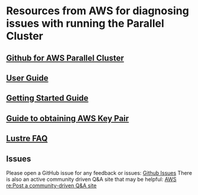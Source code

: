 # Resources from AWS for diagnosing issues with running the Parallel Cluster

## <a href="https://github.com/aws/aws-parallelcluster">Github for AWS Parallel Cluster</a>

## <a href="https://docs.aws.amazon.com/parallelcluster/latest/ug/what-is-aws-parallelcluster.html">User Guide</a>

## <a href="https://docs.aws.amazon.com/parallelcluster/latest/ug/getting_started.html">Getting Started Guide</a>

## <a href="https://docs.aws.amazon.com/AWSEC2/latest/UserGuide/ec2-key-pairs.html">Guide to obtaining AWS Key Pair</a>

## <a href="https://aws.amazon.com/fsx/lustre/faqs/">Lustre FAQ</a>

## Issues

Please open a GitHub issue for any feedback or issues: <a href="https://github.com/aws/aws-parallelcluster/issues">Github Issues</a>
There is also an active community driven Q&A site that may be helpful: <a href="https://repost.aws/">AWS re:Post a community-driven Q&A site</a>
